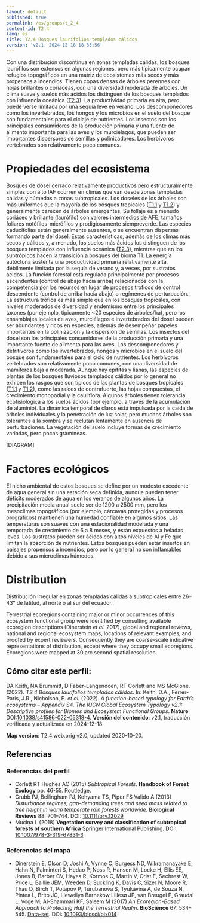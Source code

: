 ```yaml
---
layout: default
published: true
permalink: /es/groups/t_2_4
content-id: T2.4
lang: es
title: T2.4 Bosques laurifolios templados cálidos
version: 'v2.1, 2024-12-18 18:33:56'
---
```


Con una distribución discontinua en zonas templadas cálidas, los bosques laurófilos son extensos en algunas regiones, pero más típicamente ocupan refugios topográficos en una matriz de ecosistemas más secos y más propensos a incendios. Tienen copas densas de árboles perennes con hojas brillantes o coriáceas, con una diversidad moderada de árboles. Un clima suave y suelos más ácidos los distinguen de los bosques templados con influencia oceánica ([T2.3](/explore/groups/T2.3)). La productividad primaria es alta, pero puede verse limitada por una sequía leve en verano. Los descomponedores como los invertebrados, los hongos y los microbios en el suelo del bosque son fundamentales para el ciclaje de nutrientes. Los insectos son los principales consumidores de la producción primaria y una fuente de alimento importante para las aves y los murciélagos, que pueden ser importantes dispersores de semillas y polinizadores. Los herbívoros vertebrados son relativamente poco comunes.

# Propiedades del ecosistema
 
Bosques de dosel cerrado relativamente productivos pero estructuralmente simples con alto IAF ocurren en climas que van desde zonas templadas cálidas y húmedas a zonas subtropicales. Los doseles de los árboles son más uniformes que la mayoría de los bosques tropicales ([T1.1](/explore/groups/T1.1) y [T1.2](/explore/groups/T1.2)) y generalmente carecen de árboles emergentes. Su follaje es a menudo coriáceo y brillante (laurófilo) con valores intermedios de AFE, tamaños foliares notófilos-micrófilos y prodigiosamente siempreverde. Las especies caducifolias están generalmente ausentes, o se encuentran dispersas formando parte del dosel. Estas características, además de los climas más secos y cálidos y, a menudo, los suelos más ácidos los distinguen de los bosques templados con influencia oceánica ([T2.3](/explore/groups/T2.3)), mientras que en los subtrópicos hacen la transición a bosques del bioma T1. La energía autóctona sustenta una productividad primaria relativamente alta, débilmente limitada por la sequía de verano y, a veces, por sustratos ácidos. La función forestal está regulada principalmente por procesos ascendentes (control de abajo hacia arriba) relacionados con la competencia por los recursos en lugar de procesos tróficos de control descendente (control de arriba hacia abajo) o regímenes de perturbación. La estructura trófica es más simple que en los bosques tropicales, con niveles moderados de diversidad y endemismo entre los principales taxones (por ejemplo, típicamente <20 especies de árboles/ha), pero los ensamblajes locales de aves, murciélagos e invertebrados del dosel pueden ser abundantes y ricos en especies, además de desempeñar papeles importantes en la polinización y la dispersión de semillas. Los insectos del dosel son los principales consumidores de la producción primaria y una importante fuente de alimento para las aves. Los descomponedores y detritívoros como los invertebrados, hongos y microbios en el suelo del bosque son fundamentales para el ciclo de nutrientes. Los herbívoros vertebrados son relativamente poco comunes, con una diversidad de mamíferos baja a moderada. Aunque hay epífitas y lianas, las especies de plantas de los bosques lluviosos templados cálidos por lo general no exhiben los rasgos que son típicos de las plantas de bosques tropicales ([T1.1](/explore/groups/T1.1) y [T1.2](/explore/groups/T1.2)), como las raíces de contrafuerte, las hojas compuestas, el crecimiento monopodial y la cauliflora. Algunos árboles tienen tolerancia ecofisiológica a los suelos ácidos (por ejemplo, a través de la acumulación de aluminio). La dinámica temporal de claros está impulsada por la caída de árboles individuales y la penetración de luz solar, pero muchos árboles son tolerantes a la sombra y se reclutan lentamente en ausencia de perturbaciones. La vegetación del suelo incluye formas de crecimiento variadas, pero pocas gramíneas.

[DIAGRAM]

# Factores ecológicos
 
El nicho ambiental de estos bosques se define por un modesto excedente de agua general sin una estación seca definida, aunque pueden tener déficits moderados de agua en los veranos de algunos años. La precipitación media anual suele ser de 1200 a 2500 mm, pero los mesoclimas topográficos (por ejemplo, cárcavas protegidas y procesos orográficos) mantienen una humedad confiable en algunos sitios. Las temperaturas son suaves con una estacionalidad moderada y una temporada de crecimiento de 6 a 8 meses, y están expuestos a heladas leves. Los sustratos pueden ser ácidos con altos niveles de Al y Fe que limitan la absorción de nutrientes. Estos bosques pueden estar insertos en paisajes propensos a incendios, pero por lo general no son inflamables debido a sus microclimas húmedos.
 
# Distribution
 
Distribución irregular en zonas templadas cálidas a subtropicales entre 26–43° de latitud, al norte o al sur del ecuador.

Terrestrial ecoregions containing major or minor occurrences of this ecosystem functional group were identified by consulting available ecoregion descriptions (Dinerstein _et al._ 2017), global and regional reviews, national and regional ecosystem maps, locations of relevant examples, and proofed by expert reviewers. Consequently they are coarse-scale indicative representations of distribution, except where they occupy small ecoregions. Ecoregions were mapped at 30 arc second spatial resolution.

## Cómo citar este perfil:

DA Keith, NA Brummitt, D Faber-Langendoen, RT Corlett and MS McGlone. (2022). *T2.4 Bosques laurifolios templados cálidos*. In: Keith, D.A., Ferrer-Paris, J.R., Nicholson, E. *et al.* (2022). *A function-based typology for Earth’s ecosystems – Appendix S4. The IUCN Global Ecosystem Typology v2.1: Descriptive profiles for Biomes and Ecosystem Functional Groups*. **Nature** DOI:[10.1038/s41586-022-05318-4](https://doi.org/10.1038/s41586-022-05318-4).
**Versión del contenido**: v2.1, traducción verificada y actualizada en 2024-12-18.

**Map version**: T2.4.web.orig v2.0, updated 2020-10-20.

## Referencias

### Referencias del perfil
* Corlett RT Hughes AC (2015) *Subtropical Forests*. **Handbook of Forest Ecology** pp. 46-55. Routledge.
* Grubb PJ, Bellingham PJ, Kohyama TS, Piper FS Valido A  (2013) *Disturbance regimes, gap-demanding trees and seed mass related to tree height in warm temperate rain forests worldwide*. **Biological Reviews** 88: 701–744. DOI: [10.1111/brv.12029](http://doi.org/10.1111/brv.12029)
* Mucina L  (2018) **Vegetation survey and classification of subtropical forests of southern Africa** Springer International Publishing. DOI: [10.1007/978-3-319-67831-3](http://doi.org/10.1007/978-3-319-67831-3)

### Referencias del mapa
* Dinerstein E, Olson D, Joshi A, Vynne C, Burgess ND, Wikramanayake E, Hahn N, Palminteri S, Hedao P, Noss R, Hansen M, Locke H, Ellis EE, Jones B, Barber CV, Hayes R, Kormos C, Martin V, Crist E, Sechrest W, Price L, Baillie JEM, Weeden D, Suckling K, Davis C, Sizer N, Moore R, Thau D, Birch T, Potapov P, Turubanova S, Tyukavina A, de Souza N, Pintea L, Brito JC, Llewellyn Barnekow Lillesø JP, van Breugel P, Graudal L, Voge M, Al-Shammari KF, Saleem M  (2017) *An Ecoregion-Based Approach to Protecting Half the Terrestrial Realm*. **BioScience** 67: 534–545. [Data-set](https://ecoregions2017.appspot.com/). DOI: [10.1093/biosci/bix014](http://doi.org/10.1093/biosci/bix014)
